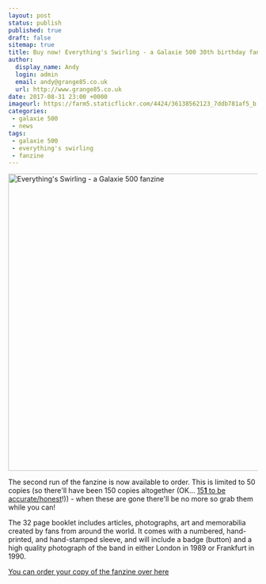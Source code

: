 ```yaml
---
layout: post
status: publish
published: true
draft: false
sitemap: true
title: Buy now! Everything's Swirling - a Galaxie 500 30th birthday fanzine - 2nd run
author:
  display_name: Andy
  login: admin
  email: andy@grange85.co.uk
  url: http://www.grange85.co.uk
date: 2017-08-31 23:00 +0000
imageurl: https://farm5.staticflickr.com/4424/36138562123_7ddb781af5_b.jpg
categories:
 - galaxie 500
 - news
tags:
 - galaxie 500
 - everything's swirling
 - fanzine
---
```

<a data-flickr-embed="true"  href="https://www.flickr.com/photos/grange85/36138562123/in/dateposted/" title="Everything&#x27;s Swirling - a Galaxie 500 fanzine"><img src="https://farm5.staticflickr.com/4424/36138562123_7ddb781af5_b.jpg" width="750" height="600" alt="Everything&#x27;s Swirling - a Galaxie 500 fanzine"></a><script async src="//embedr.flickr.com/assets/client-code.js" charset="utf-8"></script>

<p class="lead">The second run of the fanzine is now available to order. This is limited to 50 copies (so there'll have been 150 copies altogether (OK&hellip; <a href="https://www.instagram.com/p/BX_IZ0Ggxmr/?taken-by=grange85">15<strong>1</strong> to be accurate/honest</a>!)) - when these are gone there'll be no more so grab them while you can!</p>


<p>The 32 page booklet includes articles, photographs, art and memorabilia created by fans from around the world. It comes with a numbered, hand-printed, and hand-stamped sleeve, and will include a badge (button) and a high quality photograph of the band in either London in 1989 or Frankfurt in 1990.</p>

<p><a class="btn btn-primary" href="https://www.fullofwishes.co.uk/fanzine/fanzine-order/" role="button">You can order your copy of the fanzine over here</a></p>

